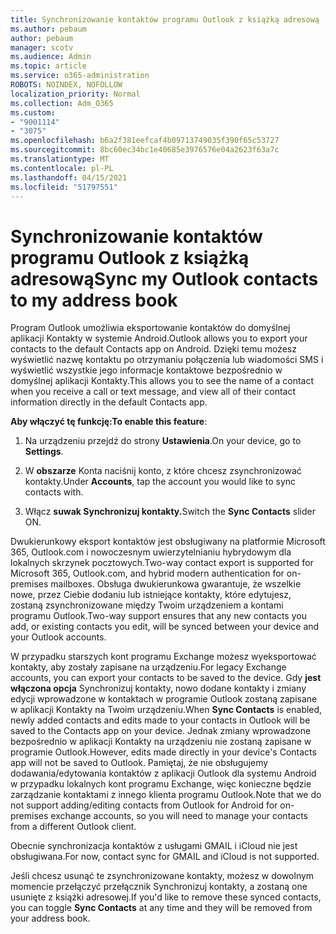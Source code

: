 ```yaml
---
title: Synchronizowanie kontaktów programu Outlook z książką adresową
ms.author: pebaum
author: pebaum
manager: scotv
ms.audience: Admin
ms.topic: article
ms.service: o365-administration
ROBOTS: NOINDEX, NOFOLLOW
localization_priority: Normal
ms.collection: Adm_O365
ms.custom:
- "9001114"
- "3075"
ms.openlocfilehash: b6a2f381eefcaf4b09713749035f390f65c53727
ms.sourcegitcommit: 8bc60ec34bc1e40685e3976576e04a2623f63a7c
ms.translationtype: MT
ms.contentlocale: pl-PL
ms.lasthandoff: 04/15/2021
ms.locfileid: "51797551"
---
```

# <a name="sync-my-outlook-contacts-to-my-address-book"></a><span data-ttu-id="cb7d3-102">Synchronizowanie kontaktów programu Outlook z książką adresową</span><span class="sxs-lookup"><span data-stu-id="cb7d3-102">Sync my Outlook contacts to my address book</span></span>

<span data-ttu-id="cb7d3-103">Program Outlook umożliwia eksportowanie kontaktów do domyślnej aplikacji Kontakty w systemie Android.</span><span class="sxs-lookup"><span data-stu-id="cb7d3-103">Outlook allows you to export your contacts to the default Contacts app on Android.</span></span> <span data-ttu-id="cb7d3-104">Dzięki temu możesz wyświetlić nazwę kontaktu po otrzymaniu połączenia lub wiadomości SMS i wyświetlić wszystkie jego informacje kontaktowe bezpośrednio w domyślnej aplikacji Kontakty.</span><span class="sxs-lookup"><span data-stu-id="cb7d3-104">This allows you to see the name of a contact when you receive a call or text message, and view all of their contact information directly in the default Contacts app.</span></span>
 
<span data-ttu-id="cb7d3-105">**Aby włączyć tę funkcję:**</span><span class="sxs-lookup"><span data-stu-id="cb7d3-105">**To enable this feature**:</span></span>
 
1. <span data-ttu-id="cb7d3-106">Na urządzeniu przejdź do strony **Ustawienia**.</span><span class="sxs-lookup"><span data-stu-id="cb7d3-106">On your device, go to **Settings**.</span></span>

2. <span data-ttu-id="cb7d3-107">W **obszarze** Konta naciśnij konto, z które chcesz zsynchronizować kontakty.</span><span class="sxs-lookup"><span data-stu-id="cb7d3-107">Under **Accounts**, tap the account you would like to sync contacts with.</span></span>

3. <span data-ttu-id="cb7d3-108">Włącz **suwak Synchronizuj kontakty.**</span><span class="sxs-lookup"><span data-stu-id="cb7d3-108">Switch the **Sync Contacts** slider ON.</span></span>
 
<span data-ttu-id="cb7d3-109">Dwukierunkowy eksport kontaktów jest obsługiwany na platformie Microsoft 365, Outlook.com i nowoczesnym uwierzytelnianiu hybrydowym dla lokalnych skrzynek pocztowych.</span><span class="sxs-lookup"><span data-stu-id="cb7d3-109">Two-way contact export is supported for Microsoft 365, Outlook.com, and hybrid modern authentication for on-premises mailboxes.</span></span> <span data-ttu-id="cb7d3-110">Obsługa dwukierunkowa gwarantuje, że wszelkie nowe, przez Ciebie dodaniu lub istniejące kontakty, które edytujesz, zostaną zsynchronizowane między Twoim urządzeniem a kontami programu Outlook.</span><span class="sxs-lookup"><span data-stu-id="cb7d3-110">Two-way support ensures that any new contacts you add, or existing contacts you edit, will be synced between your device and your Outlook accounts.</span></span>
 
<span data-ttu-id="cb7d3-111">W przypadku starszych kont programu Exchange możesz wyeksportować kontakty, aby zostały zapisane na urządzeniu.</span><span class="sxs-lookup"><span data-stu-id="cb7d3-111">For legacy Exchange accounts, you can export your contacts to be saved to the device.</span></span> <span data-ttu-id="cb7d3-112">Gdy **jest włączona opcja** Synchronizuj kontakty, nowo dodane kontakty i zmiany edycji wprowadzone w kontaktach w programie Outlook zostaną zapisane w aplikacji Kontakty na Twoim urządzeniu.</span><span class="sxs-lookup"><span data-stu-id="cb7d3-112">When **Sync Contacts** is enabled, newly added contacts and edits made to your contacts in Outlook will be saved to the Contacts app on your device.</span></span> <span data-ttu-id="cb7d3-113">Jednak zmiany wprowadzone bezpośrednio w aplikacji Kontakty na urządzeniu nie zostaną zapisane w programie Outlook.</span><span class="sxs-lookup"><span data-stu-id="cb7d3-113">However, edits made directly in your device's Contacts app will not be saved to Outlook.</span></span> <span data-ttu-id="cb7d3-114">Pamiętaj, że nie obsługujemy dodawania/edytowania kontaktów z aplikacji Outlook dla systemu Android w przypadku lokalnych kont programu Exchange, więc konieczne będzie zarządzanie kontaktami z innego klienta programu Outlook.</span><span class="sxs-lookup"><span data-stu-id="cb7d3-114">Note that we do not support adding/editing contacts from Outlook for Android for on-premises exchange accounts, so you will need to manage your contacts from a different Outlook client.</span></span>
 
<span data-ttu-id="cb7d3-115">Obecnie synchronizacja kontaktów z usługami GMAIL i iCloud nie jest obsługiwana.</span><span class="sxs-lookup"><span data-stu-id="cb7d3-115">For now, contact sync for GMAIL and iCloud is not supported.</span></span>
 
<span data-ttu-id="cb7d3-116">Jeśli chcesz usunąć te zsynchronizowane kontakty, możesz  w dowolnym momencie przełączyć przełącznik Synchronizuj kontakty, a zostaną one usunięte z książki adresowej.</span><span class="sxs-lookup"><span data-stu-id="cb7d3-116">If you'd like to remove these synced contacts, you can toggle **Sync Contacts** at any time and they will be removed from your address book.</span></span>
